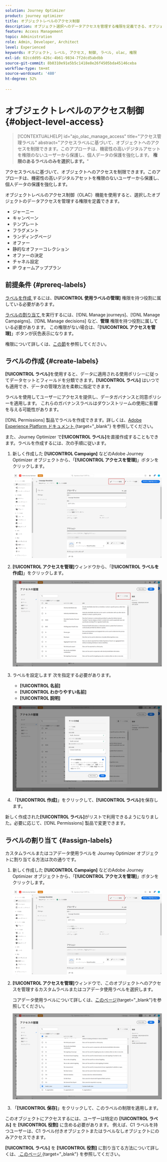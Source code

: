 ```yaml
---
solution: Journey Optimizer
product: journey optimizer
title: オブジェクトレベルのアクセス制御
description: オブジェクト選択へのデータアクセスを管理する権限を定義できる、オブジェクトレベルのアクセス制御について説明します
feature: Access Management
topic: Administration
role: Admin, Developer, Architect
level: Experienced
keywords: オブジェクト, レベル, アクセス, 制御, ラベル, olac, 権限
exl-id: 02ccdd95-426c-4b61-9834-7f2dcd5abdbb
source-git-commit: 8b0310e91e5b5c1418e8e26f4505bda45146ceba
workflow-type: tm+mt
source-wordcount: '480'
ht-degree: 52%

---
```


# オブジェクトレベルのアクセス制御 {#object-level-access}

>[!CONTEXTUALHELP]
>id="ajo_olac_manage_access"
>title="アクセス管理ラベル"
>abstract="アクセスラベルに基づいて、オブジェクトへのアクセスを制限できます。このアプローチは、機密性の高いデジタルアセットを権限のないユーザーから保護し、個人データの保護を強化します。 **権限のあるラベルのみを選択します。**"

アクセスラベルに基づいて、オブジェクトへのアクセスを制限できます。このアプローチは、機密性の高いデジタルアセットを権限のないユーザーから保護し、個人データの保護を強化します。

オブジェクトレベルのアクセス制御（OLAC）機能を使用すると、選択したオブジェクトのデータアクセスを管理する権限を定義できます。

* ジャーニー
* キャンペーン
* テンプレート
* フラグメント
* ランディングページ
* オファー
* 静的なオファーコレクション
* オファーの決定
* チャネル設定
* IP ウォームアッププラン


## 前提条件 {#prereq-labels}

[ ラベルを作成 ](#create-labels) するには、**[!UICONTROL 使用ラベルの管理]** 権限を持つ役割に属している必要があります。

[ ラベルの割り当て ](#assign-labels) を実行するには、[!DNL Manage journeys]、[!DNL Manage Campaigns]、[!DNL Manage decisions] など、**管理** 権限を持つ役割に属している必要があります。 この権限がない場合は、「**[!UICONTROL アクセスを管理]**」ボタンが灰色表示になります。

権限について詳しくは、[この節](../administration/permissions.md)を参照してください。

## ラベルの作成 {#create-labels}

**[!UICONTROL ラベル]**&#x200B;を使用すると、データに適用される使用ポリシーに従ってデータセットとフィールドを分類できます。**[!UICONTROL ラベル]** はいつでも適用でき、データの管理方法を柔軟に指定できます。

ラベルを使用してユーザーにアクセスを提供し、データガバナンスと同意ポリシーを適用します。 これらのガバナンスラベルはダウンストリームの使用に影響を与える可能性があります。

[!DNL Permissions] 製品でラベルを作成できます。詳しくは、[Adobe Experience Platform ドキュメント ](https://experienceleague.adobe.com/docs/experience-platform/access-control/abac/permissions-ui/labels.html?lang=ja){target="_blank"} を参照してください。

また、Journey Optimizer で&#x200B;**[!UICONTROL ラベル]**&#x200B;を直接作成することもできます。ラベルを作成するには、次の手順に従います。

1. 新しく作成した **[!UICONTROL Campaign]** などのAdobe Journey Optimizer オブジェクトから、「**[!UICONTROL アクセスを管理]**」ボタンをクリックします。

   ![Adobe Journey Optimizerの「アクセスを管理」ボタン ](assets/olac_1.png)

1. **[!UICONTROL アクセスを管理]**&#x200B;ウィンドウから、「**[!UICONTROL ラベルを作成]**」をクリックします。

   ![](assets/olac_2.png)

1. ラベルを設定します 次を指定する必要があります。

   * **[!UICONTROL 名前]**
   * **[!UICONTROL わかりやすい名前]**
   * **[!UICONTROL 説明]**

   ![ ラベル設定フィールド ](assets/olac_3.png)

1. 「**[!UICONTROL 作成]**」をクリックして、**[!UICONTROL ラベル]**&#x200B;を保存します。

新しく作成された&#x200B;**[!UICONTROL ラベル]**&#x200B;がリストで利用できるようになりました。必要に応じて、[!DNL Permissions] 製品で変更できます。

## ラベルの割り当て {#assign-labels}

カスタムラベルまたはコアデータ使用ラベルを Journey Optimizer オブジェクトに割り当てる方法は次の通りです。

1. 新しく作成した **[!UICONTROL Campaign]** などのAdobe Journey Optimizer オブジェクトから、「**[!UICONTROL アクセスを管理]**」ボタンをクリックします。

   ![Adobe Journey Optimizerの「アクセスを管理」ボタン ](assets/olac_1.png)

1. **[!UICONTROL アクセスを管理]**&#x200B;ウィンドウで、このオブジェクトへのアクセスを管理するカスタムラベルまたはコアデータ使用ラベルを選択します。

   コアデータ使用ラベルについて詳しくは、[このページ](https://experienceleague.adobe.com/docs/experience-platform/data-governance/labels/reference.html?lang=ja){target="_blank"}を参照してください。

   ![](assets/olac_4.png)

1. 「**[!UICONTROL 保存]**」をクリックして、このラベルの制限を適用します。

このオブジェクトにアクセスするには、ユーザーは特定の **[!UICONTROL ラベル]** を **[!UICONTROL 役割]** に含める必要があります。 例えば、C1 ラベルを持つユーザーは、C1 ラベル付きオブジェクトまたはラベルなしオブジェクトにのみアクセスできます。

**[!UICONTROL ラベル]** を **[!UICONTROL 役割]** に割り当てる方法について詳しくは、[ このページ ](https://experienceleague.adobe.com/docs/experience-platform/access-control/abac/permissions-ui/permissions.html?lang=ja#manage-labels-for-a-role){target="_blank"} を参照してください。

